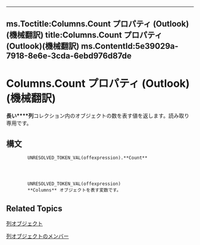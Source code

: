 

---
ms.Toctitle:Columns.Count プロパティ (Outlook)(機械翻訳)
title:Columns.Count プロパティ (Outlook)(機械翻訳)
ms.ContentId:5e39029a-7918-8e6e-3cda-6ebd976d87de
---
# Columns.Count プロパティ (Outlook)(機械翻訳)




**長い****列**コレクション内のオブジェクトの数を表す値を返します。読み取り専用です。

## 構文

            UNRESOLVED_TOKEN_VAL(offexpression).**Count**




            UNRESOLVED_TOKEN_VAL(offexpression)
            **Columns** オブジェクトを表す変数です。



## Related Topics

[列オブジェクト](628bf0cf-4ee8-5e5c-09d7-89d7adf256ca.md)

[列オブジェクトのメンバー](dac88ab6-44f9-87c9-cd71-e8c6beee2b69.md)




